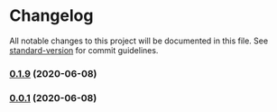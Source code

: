 # Changelog

All notable changes to this project will be documented in this file. See [standard-version](https://github.com/conventional-changelog/standard-version) for commit guidelines.

### [0.1.9](https://github.com/pahud/eks-spot-blocks/compare/v0.0.1...v0.1.9) (2020-06-08)

### [0.0.1](https://github.com/pahud/eks-spot-blocks/compare/v0.1.8...v0.0.1) (2020-06-08)
